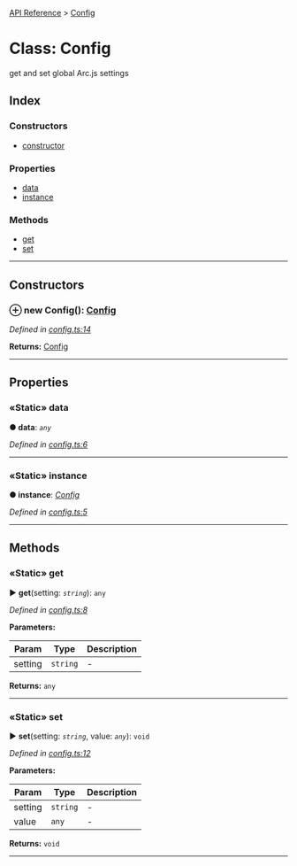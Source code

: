 [API Reference](../README.md) > [Config](../classes/Config.md)



# Class: Config


get and set global Arc.js settings

## Index

### Constructors

* [constructor](Config.md#constructor)


### Properties

* [data](Config.md#data)
* [instance](Config.md#instance)


### Methods

* [get](Config.md#get)
* [set](Config.md#set)



---
## Constructors
<a id="constructor"></a>


### ⊕ **new Config**(): [Config](Config.md)


*Defined in [config.ts:14](https://github.com/daostack/arc.js/blob/616f6e7/lib/config.ts#L14)*





**Returns:** [Config](Config.md)

---


## Properties
<a id="data"></a>

### «Static» data

**●  data**:  *`any`* 

*Defined in [config.ts:6](https://github.com/daostack/arc.js/blob/616f6e7/lib/config.ts#L6)*





___

<a id="instance"></a>

### «Static» instance

**●  instance**:  *[Config](Config.md)* 

*Defined in [config.ts:5](https://github.com/daostack/arc.js/blob/616f6e7/lib/config.ts#L5)*





___


## Methods
<a id="get"></a>

### «Static» get

► **get**(setting: *`string`*): `any`



*Defined in [config.ts:8](https://github.com/daostack/arc.js/blob/616f6e7/lib/config.ts#L8)*



**Parameters:**

| Param | Type | Description |
| ------ | ------ | ------ |
| setting | `string`   |  - |





**Returns:** `any`





___

<a id="set"></a>

### «Static» set

► **set**(setting: *`string`*, value: *`any`*): `void`



*Defined in [config.ts:12](https://github.com/daostack/arc.js/blob/616f6e7/lib/config.ts#L12)*



**Parameters:**

| Param | Type | Description |
| ------ | ------ | ------ |
| setting | `string`   |  - |
| value | `any`   |  - |





**Returns:** `void`





___


